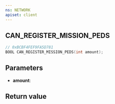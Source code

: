 ```yaml
---
ns: NETWORK
apiset: client
---
```

## CAN_REGISTER_MISSION_PEDS

```c
// 0xBCBF4FEF9FA5D781
BOOL CAN_REGISTER_MISSION_PEDS(int amount);
```


## Parameters
* **amount**:

## Return value

